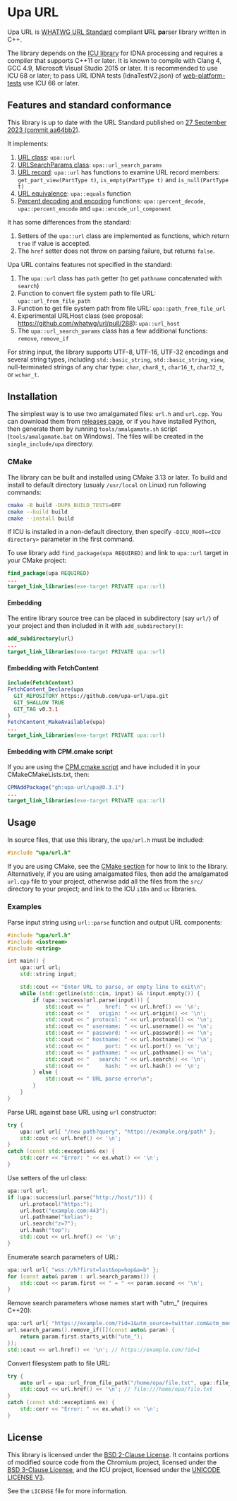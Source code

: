 # Upa URL

Upa URL is [WHATWG URL Standard](https://url.spec.whatwg.org/) compliant <b>U</b>RL <b>pa</b>rser library written in C++.

The library depends on the [ICU library](https://icu.unicode.org/) for IDNA processing and requires a compiler that supports C++11 or later. It is known to compile with Clang 4, GCC 4.9, Microsoft Visual Studio 2015 or later. It is recommended to use ICU 68 or later; to pass URL IDNA tests (IdnaTestV2.json) of [web-platform-tests](https://github.com/web-platform-tests/wpt/tree/master/url) use ICU 66 or later.

## Features and standard conformance

This library is up to date with the URL Standard published on
[27 September 2023 (commit aa64bb2)](https://url.spec.whatwg.org/commit-snapshots/aa64bb27d427cef0d87f134980ac762cced1f5bb/).

It implements:
1. [URL class](https://url.spec.whatwg.org/#url-class): `upa::url`
2. [URLSearchParams class](https://url.spec.whatwg.org/#interface-urlsearchparams): `upa::url_search_params`
3. [URL record](https://url.spec.whatwg.org/#concept-url): `upa::url` has functions to examine URL record members: `get_part_view(PartType t)`, `is_empty(PartType t)` and `is_null(PartType t)`
4. [URL equivalence](https://url.spec.whatwg.org/#url-equivalence): `upa::equals` function
5. [Percent decoding and encoding](https://url.spec.whatwg.org/#percent-encoded-bytes) functions: `upa::percent_decode`, `upa::percent_encode` and `upa::encode_url_component`

It has some differences from the standard:
1. Setters of the `upa::url` class are implemented as functions, which return `true` if value is accepted.
2. The `href` setter does not throw on parsing failure, but returns `false`.

Upa URL contains features not specified in the standard:
1. The `upa::url` class has `path` getter (to get `pathname` concatenated with `search`)
2. Function to convert file system path to file URL: `upa::url_from_file_path`
3. Function to get file system path from file URL: `upa::path_from_file_url`
4. Experimental URLHost class (see proposal: https://github.com/whatwg/url/pull/288): `upa::url_host`
5. The `upa::url_search_params` class has a few additional functions: `remove`, `remove_if`

For string input, the library supports UTF-8, UTF-16, UTF-32 encodings and several string types, including `std::basic_string`, `std::basic_string_view`, null-terminated strings of any char type: `char`, `char8_t`, `char16_t`, `char32_t`, or `wchar_t`.

## Installation

The simplest way is to use two amalgamated files: `url.h` and `url.cpp`. You can download them from [releases page](https://github.com/rmisev/url_whatwg/releases), or if you have installed Python, then generate them by running `tools/amalgamate.sh` script (`tools/amalgamate.bat` on Windows). The files will be created in the `single_include/upa` directory.

### CMake

The library can be built and installed using CMake 3.13 or later. To build and install to default directory (usualy `/usr/local` on Linux) run following commands:
```sh
cmake -B build -DUPA_BUILD_TESTS=OFF
cmake --build build
cmake --install build
```
If ICU is installed in a non-default directory, then specify `-DICU_ROOT=<ICU directory>` parameter in the first command.

To use library add `find_package(upa REQUIRED)` and link to `upa::url` target in your CMake project:
```cmake
find_package(upa REQUIRED)
...
target_link_libraries(exe-target PRIVATE upa::url)
```

#### Embedding

The entire library source tree can be placed in subdirectory (say `url/`) of your project and then included in it with `add_subdirectory()`:
```cmake
add_subdirectory(url)
...
target_link_libraries(exe-target PRIVATE upa::url)
```

#### Embedding with FetchContent

```cmake
include(FetchContent)
FetchContent_Declare(upa
  GIT_REPOSITORY https://github.com/upa-url/upa.git
  GIT_SHALLOW TRUE
  GIT_TAG v0.3.1
)
FetchContent_MakeAvailable(upa)
...
target_link_libraries(exe-target PRIVATE upa::url)
```

#### Embedding with CPM.cmake script

If you are using the [CPM.cmake script](https://github.com/cpm-cmake/CPM.cmake) and have included it in your CMakeCMakeLists.txt, then:

```cmake
CPMAddPackage("gh:upa-url/upa@0.3.1")
...
target_link_libraries(exe-target PRIVATE upa::url)
```

## Usage

In source files, that use this library, the `upa/url.h` must be  included:
```cpp
#include "upa/url.h"
```

If you are using CMake, see the [CMake section](#cmake) for how to link to the library. Alternatively, if you are using amalgamated files, then add the amalgamated `url.cpp` file to your project, otherwise add all the files from the `src/` directory to your project; and link to the ICU `i18n` and `uc` libraries.

### Examples

Parse input string using `url::parse` function and output URL components:
```cpp
#include "upa/url.h"
#include <iostream>
#include <string>

int main() {
    upa::url url;
    std::string input;

    std::cout << "Enter URL to parse, or empty line to exit\n";
    while (std::getline(std::cin, input) && !input.empty()) {
        if (upa::success(url.parse(input))) {
            std::cout << "     href: " << url.href() << '\n';
            std::cout << "   origin: " << url.origin() << '\n';
            std::cout << " protocol: " << url.protocol() << '\n';
            std::cout << " username: " << url.username() << '\n';
            std::cout << " password: " << url.password() << '\n';
            std::cout << " hostname: " << url.hostname() << '\n';
            std::cout << "     port: " << url.port() << '\n';
            std::cout << " pathname: " << url.pathname() << '\n';
            std::cout << "   search: " << url.search() << '\n';
            std::cout << "     hash: " << url.hash() << '\n';
        } else {
            std::cout << " URL parse error\n";
        }
    }
}
```

Parse URL against base URL using `url` constructor:
```cpp
try {
    upa::url url{ "/new path?query", "https://example.org/path" };
    std::cout << url.href() << '\n';
}
catch (const std::exception& ex) {
    std::cerr << "Error: " << ex.what() << '\n';
}
```

Use setters of the url class:
```cpp
upa::url url;
if (upa::success(url.parse("http://host/"))) {
    url.protocol("https:");
    url.host("example.com:443");
    url.pathname("kelias");
    url.search("z=7");
    url.hash("top");
    std::cout << url.href() << '\n';
}
```

Enumerate search parameters of URL:
```cpp
upa::url url{ "wss://h?first=last&op=hop&a=b" };
for (const auto& param : url.search_params()) {
    std::cout << param.first << " = " << param.second << '\n';
}
```

Remove search parameters whose names start with "utm_" (requires C++20):
```cpp
upa::url url{ "https://example.com/?id=1&utm_source=twitter.com&utm_medium=social" };
url.search_params().remove_if([](const auto& param) {
    return param.first.starts_with("utm_");
});
std::cout << url.href() << '\n'; // https://example.com/?id=1
```

Convert filesystem path to file URL:
```cpp
try {
    auto url = upa::url_from_file_path("/home/opa/file.txt", upa::file_path_format::posix);
    std::cout << url.href() << '\n'; // file:///home/opa/file.txt
}
catch (const std::exception& ex) {
    std::cerr << "Error: " << ex.what() << '\n';
}
```

## License

This library is licensed under the [BSD 2-Clause License](https://opensource.org/license/bsd-2-clause/). It contains portions of modified source code from the Chromium project, licensed under the [BSD 3-Clause License](https://opensource.org/license/bsd-3-clause/), and the ICU project, licensed under the [UNICODE LICENSE V3](https://www.unicode.org/license.txt).

See the `LICENSE` file for more information.
